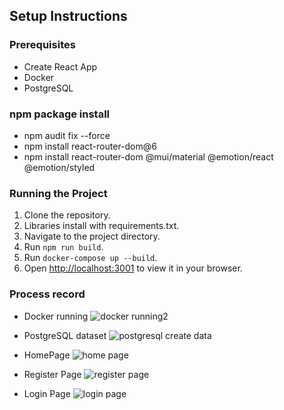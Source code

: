 ## Setup Instructions

### Prerequisites
- Create React App
- Docker
- PostgreSQL

### npm package install

- npm audit fix --force
- npm install react-router-dom@6
- npm install react-router-dom @mui/material @emotion/react @emotion/styled


### Running the Project

1. Clone the repository.
2. Libraries install with requirements.txt.
3. Navigate to the project directory.
4. Run `npm run build`.
5. Run `docker-compose up --build`.
6. Open [http://localhost:3001](http://localhost:3001) to view it in your browser.

### Process record

- Docker running
![docker running2](https://github.com/ahi267aa/registration-platform/assets/92345474/80f17f5f-5e09-45fb-8cfd-b286dff6f27f)

- PostgreSQL dataset
![postgresql create data](https://github.com/ahi267aa/registration-platform/assets/92345474/bbc7d844-a4b0-4528-b945-bb9bf1f66634)

- HomePage
![home page](https://github.com/ahi267aa/registration-platform/assets/92345474/ddbf2a53-b246-46d2-8565-fa37b74edb77)

- Register Page
![register page](https://github.com/ahi267aa/registration-platform/assets/92345474/1461bfce-45ba-4cbe-b7eb-00630035344b)

- Login Page
![login page](https://github.com/ahi267aa/registration-platform/assets/92345474/5b5f92f5-fa1f-4c1b-9027-edd18b14c1eb)
